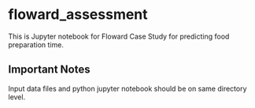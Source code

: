 # floward_assessment

This is Jupyter notebook for Floward Case Study for predicting food preparation time.


## Important Notes
Input data files and python jupyter notebook should be on same directory level. 
